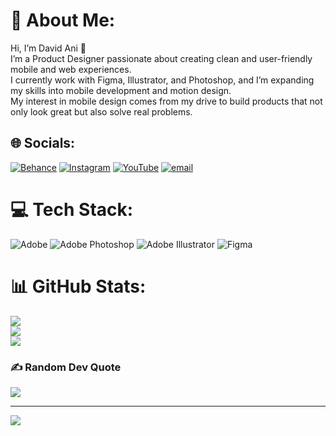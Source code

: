 # 💫 About Me:
Hi, I’m David Ani 👋<br>I’m a Product Designer passionate about creating clean and user-friendly mobile and web experiences.<br>I currently work with Figma, Illustrator, and Photoshop, and I’m expanding my skills into mobile development and motion design.<br> My interest in mobile design comes from my drive to build products that not only look great but also solve real problems.


## 🌐 Socials:
[![Behance](https://img.shields.io/badge/Behance-1769ff?logo=behance&logoColor=white)](https://behance.net/@davvaani) [![Instagram](https://img.shields.io/badge/Instagram-%23E4405F.svg?logo=Instagram&logoColor=white)](https://instagram.com/@davvaani) [![YouTube](https://img.shields.io/badge/YouTube-%23FF0000.svg?logo=YouTube&logoColor=white)](https://youtube.com/@@davvaani) [![email](https://img.shields.io/badge/Email-D14836?logo=gmail&logoColor=white)](mailto:davvani@icloud.com) 

# 💻 Tech Stack:
![Adobe](https://img.shields.io/badge/adobe-%23FF0000.svg?style=for-the-badge&logo=adobe&logoColor=white) ![Adobe Photoshop](https://img.shields.io/badge/adobe%20photoshop-%2331A8FF.svg?style=for-the-badge&logo=adobe%20photoshop&logoColor=white) ![Adobe Illustrator](https://img.shields.io/badge/adobe%20illustrator-%23FF9A00.svg?style=for-the-badge&logo=adobe%20illustrator&logoColor=white) ![Figma](https://img.shields.io/badge/figma-%23F24E1E.svg?style=for-the-badge&logo=figma&logoColor=white)
# 📊 GitHub Stats:
![](https://github-readme-stats.vercel.app/api?username=davvani&theme=shades-of-purple&hide_border=false&include_all_commits=true&count_private=false)<br/>
![](https://nirzak-streak-stats.vercel.app/?user=davvani&theme=shades-of-purple&hide_border=false)<br/>
![](https://github-readme-stats.vercel.app/api/top-langs/?username=davvani&theme=shades-of-purple&hide_border=false&include_all_commits=true&count_private=false&layout=compact)

### ✍️ Random Dev Quote
![](https://quotes-github-readme.vercel.app/api?type=horizontal&theme=gruvbox)

---
[![](https://visitcount.itsvg.in/api?id=davvani&icon=10&color=9)](https://visitcount.itsvg.in)

<!-- Proudly created with GPRM ( https://gprm.itsvg.in ) -->